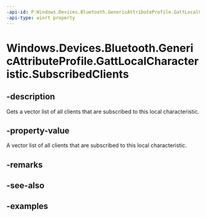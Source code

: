 ```yaml
---
-api-id: P:Windows.Devices.Bluetooth.GenericAttributeProfile.GattLocalCharacteristic.SubscribedClients
-api-type: winrt property
---
```


<!-- Property syntax.
public IVectorView<GattSubscribedClient> SubscribedClients { get; }
-->

# Windows.Devices.Bluetooth.GenericAttributeProfile.GattLocalCharacteristic.SubscribedClients

## -description
Gets a vector list of all clients that are subscribed to this local characteristic.

## -property-value
A vector list of all clients that are subscribed to this local characteristic.

## -remarks

## -see-also

## -examples

